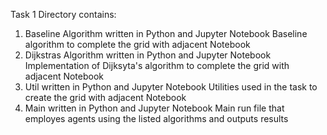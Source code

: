 Task 1
Directory contains:
1) Baseline Algorithm written in Python and Jupyter Notebook
           Baseline algorithm to complete the grid with adjacent Notebook
2) Dijkstras Algorithm written in Python and Jupyter Notebook
           Implementation of Dijksyta's algorithm to complete the grid with adjacent Notebook
3) Util written in Python and Jupyter Notebook
           Utilities used in the task to create the grid with adjacent Notebook
4) Main written in Python and Jupyter Notebook
           Main run file that employes agents using the listed algorithms and outputs results

